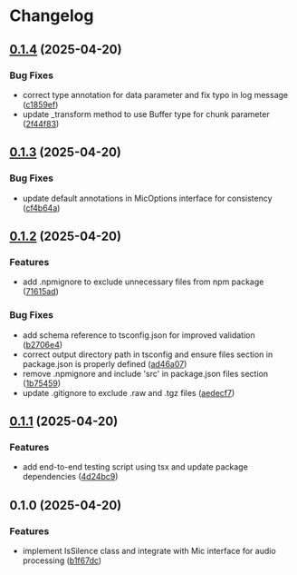 # Changelog

## [0.1.4](https://github.com/chenhunghan/mic-ts/compare/mic-ts-v0.1.3...mic-ts-v0.1.4) (2025-04-20)


### Bug Fixes

* correct type annotation for data parameter and fix typo in log message ([c1859ef](https://github.com/chenhunghan/mic-ts/commit/c1859ef25ee7fc7f59c4bda5d8918fe20a945a73))
* update _transform method to use Buffer type for chunk parameter ([2f44f83](https://github.com/chenhunghan/mic-ts/commit/2f44f835712e8cb862ff8db707eed574b67f0d02))

## [0.1.3](https://github.com/chenhunghan/mic-ts/compare/mic-ts-v0.1.2...mic-ts-v0.1.3) (2025-04-20)


### Bug Fixes

* update default annotations in MicOptions interface for consistency ([cf4b64a](https://github.com/chenhunghan/mic-ts/commit/cf4b64aa798ccc2c9f2eaf90b15189f8355b7337))

## [0.1.2](https://github.com/chenhunghan/mic-ts/compare/mic-ts-v0.1.1...mic-ts-v0.1.2) (2025-04-20)


### Features

* add .npmignore to exclude unnecessary files from npm package ([71615ad](https://github.com/chenhunghan/mic-ts/commit/71615adec2f8add4d26d9fe9b4bbf3d7a519fc16))


### Bug Fixes

* add schema reference to tsconfig.json for improved validation ([b2706e4](https://github.com/chenhunghan/mic-ts/commit/b2706e4b337733e0c214642714aaed585993f650))
* correct output directory path in tsconfig and ensure files section in package.json is properly defined ([ad46a07](https://github.com/chenhunghan/mic-ts/commit/ad46a0770bc8a5fd03e0284ae8248c53939405ed))
* remove .npmignore and include 'src' in package.json files section ([1b75459](https://github.com/chenhunghan/mic-ts/commit/1b75459a93d332d880b2c1b62557ec250bd3c0da))
* update .gitignore to exclude .raw and .tgz files ([aedecf7](https://github.com/chenhunghan/mic-ts/commit/aedecf76cc32485b709646361a77e45e015c30fc))

## [0.1.1](https://github.com/chenhunghan/mic-ts/compare/mic-ts-v0.1.0...mic-ts-v0.1.1) (2025-04-20)


### Features

* add end-to-end testing script using tsx and update package dependencies ([4d24bc9](https://github.com/chenhunghan/mic-ts/commit/4d24bc9b5fe4fdc2ad44a7aa93c7c9222af7d792))

## 0.1.0 (2025-04-20)


### Features

* implement IsSilence class and integrate with Mic interface for audio processing ([b1f67dc](https://github.com/chenhunghan/mic-ts/commit/b1f67dce94f0ec050ae9a99521b510f1cc84368f))
